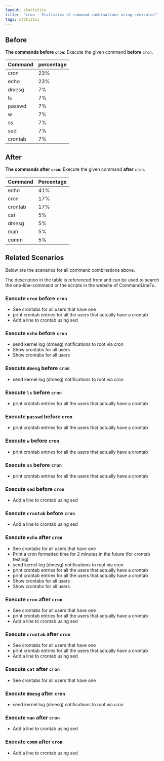 ```yaml
---
layout: statistics
title:  "cron - Statistics of command combinations using semicolon"
tags: statistic
---
```


## Before

__The commands before `cron`:__  Execute the given command __before__ `cron`.

| Command | percentage |
|--------|--------|
| cron | 23% |
| echo | 23% |
| dmesg | 7% |
| ls | 7% |
| passwd | 7% |
| w | 7% |
| ss | 7% |
| sed | 7% |
| crontab | 7% |



## After

__The commands after `cron`:__ Execute the given command __after__ `cron`.

| Command | Percentage | 
|-------|--------|
| echo | 41% |
| cron | 17% |
| crontab | 17% |
| cat | 5% |
| dmesg | 5% |
| man | 5% |
| comm | 5% |



## Related Scenarios

Below are the scenarios for all command combinations above.

The description in the table is referenced from and can be used to search the one-line-command or the scripts in the website of CommandLineFu.


### Execute `cron` before `cron`

- See crontabs for all users that have one
- print crontab entries for all the users that actually have a crontab
- Add a line to crontab using sed

            
### Execute `echo` before `cron`

- send kernel log (dmesg) notifications to root via cron
- Show crontabs for all users
- Show crontabs for all users

            
### Execute `dmesg` before `cron`

- send kernel log (dmesg) notifications to root via cron

            
### Execute `ls` before `cron`

- print crontab entries for all the users that actually have a crontab

            
### Execute `passwd` before `cron`

- print crontab entries for all the users that actually have a crontab

            
### Execute `w` before `cron`

- print crontab entries for all the users that actually have a crontab

            
### Execute `ss` before `cron`

- print crontab entries for all the users that actually have a crontab

            
### Execute `sed` before `cron`

- Add a line to crontab using sed

            
### Execute `crontab` before `cron`

- Add a line to crontab using sed

            


### Execute `echo` after `cron`

- See crontabs for all users that have one
- Print a cron formatted time for 2 minutes in the future (for crontab testing)
- send kernel log (dmesg) notifications to root via cron
- print crontab entries for all the users that actually have a crontab
- print crontab entries for all the users that actually have a crontab
- Show crontabs for all users
- Show crontabs for all users

            
### Execute `cron` after `cron`

- See crontabs for all users that have one
- print crontab entries for all the users that actually have a crontab
- Add a line to crontab using sed

            
### Execute `crontab` after `cron`

- See crontabs for all users that have one
- print crontab entries for all the users that actually have a crontab
- Add a line to crontab using sed

            
### Execute `cat` after `cron`

- See crontabs for all users that have one

            
### Execute `dmesg` after `cron`

- send kernel log (dmesg) notifications to root via cron

            
### Execute `man` after `cron`

- Add a line to crontab using sed

            
### Execute `comm` after `cron`

- Add a line to crontab using sed

            
